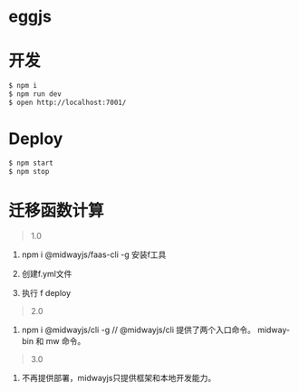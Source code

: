 # eggjs

# 开发

```bash
$ npm i
$ npm run dev
$ open http://localhost:7001/
```

# Deploy

```bash
$ npm start
$ npm stop
```

# 迁移函数计算

> 1.0 
1. npm i @midwayjs/faas-cli -g 安装f工具

2. 创建f.yml文件

3. 执行 f deploy

> 2.0
 
1. npm i @midwayjs/cli -g // @midwayjs/cli 提供了两个入口命令。 midway-bin  和 mw  命令。

> 3.0

1. 不再提供部署，midwayjs只提供框架和本地开发能力。